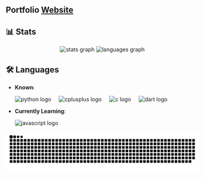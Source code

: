 ## Portfolio [Website](https://neraiv.github.io)

## 📊 Stats


<div align="center">
  <img src="https://github-readme-stats.vercel.app/api?username=Neraiv&hide_title=false&hide_rank=false&show_icons=true&include_all_commits=true&count_private=true&disable_animations=false&theme=swift&locale=en&hide_border=false&order=1" height="150" alt="stats graph" />
  <img src="https://github-readme-stats.vercel.app/api/top-langs?username=Neraiv&locale=en&hide_title=false&layout=compact&card_width=320&langs_count=5&theme=swift&hide_border=false&order=2" height="150" alt="languages graph" />
</div>

###

## 🛠️ Languages

  - **Known**:
    <div align="left">
      <img src="https://cdn.jsdelivr.net/gh/devicons/devicon/icons/python/python-original.svg" height="40" alt="python logo" />
      <img width="12" />
      <img src="https://cdn.jsdelivr.net/gh/devicons/devicon/icons/cplusplus/cplusplus-original.svg" height="40" alt="cplusplus logo" />
      <img width="12" />
      <img src="https://cdn.jsdelivr.net/gh/devicons/devicon/icons/c/c-original.svg" height="40" alt="c logo" />
      <img width="12" />
      <img src="https://cdn.jsdelivr.net/gh/devicons/devicon/icons/dart/dart-original.svg" height="40" alt="dart logo" />
    </div>


  - **Currently Learning**:
    <div align="left">
      <img src="https://cdn.jsdelivr.net/gh/devicons/devicon/icons/javascript/javascript-original.svg" height="40" alt="javascript logo" />
      <img width="12" />
    </div>

![Snake animation](https://raw.githubusercontent.com/Neraiv/Neraiv/output/snake.svg)